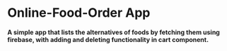 # Online-Food-Order App

**A simple app that lists the alternatives of foods by fetching them using firebase, with adding and deleting functionality in cart component.**
